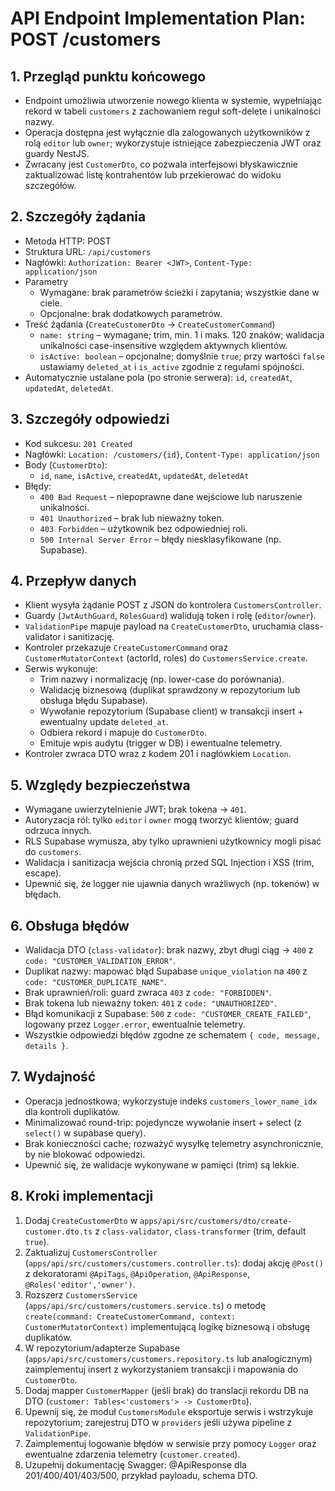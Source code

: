 # API Endpoint Implementation Plan: POST /customers

## 1. Przegląd punktu końcowego
- Endpoint umożliwia utworzenie nowego klienta w systemie, wypełniając rekord w tabeli `customers` z zachowaniem reguł soft-delete i unikalności nazwy.
- Operacja dostępna jest wyłącznie dla zalogowanych użytkowników z rolą `editor` lub `owner`; wykorzystuje istniejące zabezpieczenia JWT oraz guardy NestJS.
- Zwracany jest `CustomerDto`, co pozwala interfejsowi błyskawicznie zaktualizować listę kontrahentów lub przekierować do widoku szczegółów.

## 2. Szczegóły żądania
- Metoda HTTP: POST
- Struktura URL: `/api/customers`
- Nagłówki: `Authorization: Bearer <JWT>`, `Content-Type: application/json`
- Parametry
  - Wymagane: brak parametrów ścieżki i zapytania; wszystkie dane w ciele.
  - Opcjonalne: brak dodatkowych parametrów.
- Treść żądania (`CreateCustomerDto` → `CreateCustomerCommand`)
  - `name: string` – wymagane; trim, min. 1 i maks. 120 znaków; walidacja unikalności case-insensitive względem aktywnych klientów.
  - `isActive: boolean` – opcjonalne; domyślnie `true`; przy wartości `false` ustawiamy `deleted_at` i `is_active` zgodnie z regułami spójności.
- Automatycznie ustalane pola (po stronie serwera): `id`, `createdAt`, `updatedAt`, `deletedAt`.

## 3. Szczegóły odpowiedzi
- Kod sukcesu: `201 Created`
- Nagłówki: `Location: /customers/{id}`, `Content-Type: application/json`
- Body (`CustomerDto`):
  - `id`, `name`, `isActive`, `createdAt`, `updatedAt`, `deletedAt`
- Błędy:
  - `400 Bad Request` – niepoprawne dane wejściowe lub naruszenie unikalności.
  - `401 Unauthorized` – brak lub nieważny token.
  - `403 Forbidden` – użytkownik bez odpowiedniej roli.
  - `500 Internal Server Error` – błędy niesklasyfikowane (np. Supabase).

## 4. Przepływ danych
- Klient wysyła żądanie POST z JSON do kontrolera `CustomersController`.
- Guardy (`JwtAuthGuard`, `RolesGuard`) walidują token i rolę (`editor`/`owner`).
- `ValidationPipe` mapuje payload na `CreateCustomerDto`, uruchamia class-validator i sanitizację.
- Kontroler przekazuje `CreateCustomerCommand` oraz `CustomerMutatorContext` (actorId, roles) do `CustomersService.create`.
- Serwis wykonuje:
  - Trim nazwy i normalizację (np. lower-case do porównania).
  - Walidację biznesową (duplikat sprawdzony w repozytorium lub obsługa błędu Supabase).
  - Wywołanie repozytorium (Supabase client) w transakcji insert + ewentualny update `deleted_at`.
  - Odbiera rekord i mapuje do `CustomerDto`.
  - Emituje wpis audytu (trigger w DB) i ewentualne telemetry.
- Kontroler zwraca DTO wraz z kodem 201 i nagłówkiem `Location`.

## 5. Względy bezpieczeństwa
- Wymagane uwierzytelnienie JWT; brak tokena → `401`.
- Autoryzacja ról: tylko `editor` i `owner` mogą tworzyć klientów; guard odrzuca innych.
- RLS Supabase wymusza, aby tylko uprawnieni użytkownicy mogli pisać do `customers`.
- Walidacja i sanitizacja wejścia chronią przed SQL Injection i XSS (trim, escape).
- Upewnić się, że logger nie ujawnia danych wrażliwych (np. tokenów) w błędach.

## 6. Obsługa błędów
- Walidacja DTO (`class-validator`): brak nazwy, zbyt długi ciąg → `400` z `code: "CUSTOMER_VALIDATION_ERROR"`.
- Duplikat nazwy: mapować błąd Supabase `unique_violation` na `400` z `code: "CUSTOMER_DUPLICATE_NAME"`.
- Brak uprawnień/roli: guard zwraca `403` z `code: "FORBIDDEN"`.
- Brak tokena lub nieważny token: `401` z `code: "UNAUTHORIZED"`.
- Błąd komunikacji z Supabase: `500` z `code: "CUSTOMER_CREATE_FAILED"`, logowany przez `Logger.error`, ewentualnie telemetry.
- Wszystkie odpowiedzi błędów zgodne ze schematem `{ code, message, details }`.

## 7. Wydajność
- Operacja jednostkowa; wykorzystuje indeks `customers_lower_name_idx` dla kontroli duplikatów.
- Minimalizować round-trip: pojedyncze wywołanie insert + select (z `select()` w supabase query).
- Brak konieczności cache; rozważyć wysyłkę telemetry asynchronicznie, by nie blokować odpowiedzi.
- Upewnić się, że walidacje wykonywane w pamięci (trim) są lekkie.

## 8. Kroki implementacji
1. Dodaj `CreateCustomerDto` w `apps/api/src/customers/dto/create-customer.dto.ts` z `class-validator`, `class-transformer` (trim, default `true`).
2. Zaktualizuj `CustomersController` (`apps/api/src/customers/customers.controller.ts`): dodaj akcję `@Post()` z dekoratorami `@ApiTags`, `@ApiOperation`, `@ApiResponse`, `@Roles('editor','owner')`.
3. Rozszerz `CustomersService` (`apps/api/src/customers/customers.service.ts`) o metodę `create(command: CreateCustomerCommand, context: CustomerMutatorContext)` implementującą logikę biznesową i obsługę duplikatów.
4. W repozytorium/adapterze Supabase (`apps/api/src/customers/customers.repository.ts` lub analogicznym) zaimplementuj insert z wykorzystaniem transakcji i mapowania do `CustomerDto`.
5. Dodaj mapper `CustomerMapper` (jeśli brak) do translacji rekordu DB na DTO (`customer: Tables<'customers'> -> CustomerDto`).
6. Upewnij się, że moduł `CustomersModule` eksportuje serwis i wstrzykuje repozytorium; zarejestruj DTO w `providers` jeśli używa pipeline z `ValidationPipe`.
7. Zaimplementuj logowanie błędów w serwisie przy pomocy `Logger` oraz ewentualne zdarzenia telemetry (`customer.created`).
9. Uzupełnij dokumentację Swagger: @ApiResponse dla 201/400/401/403/500, przykład payloadu, schema DTO.
